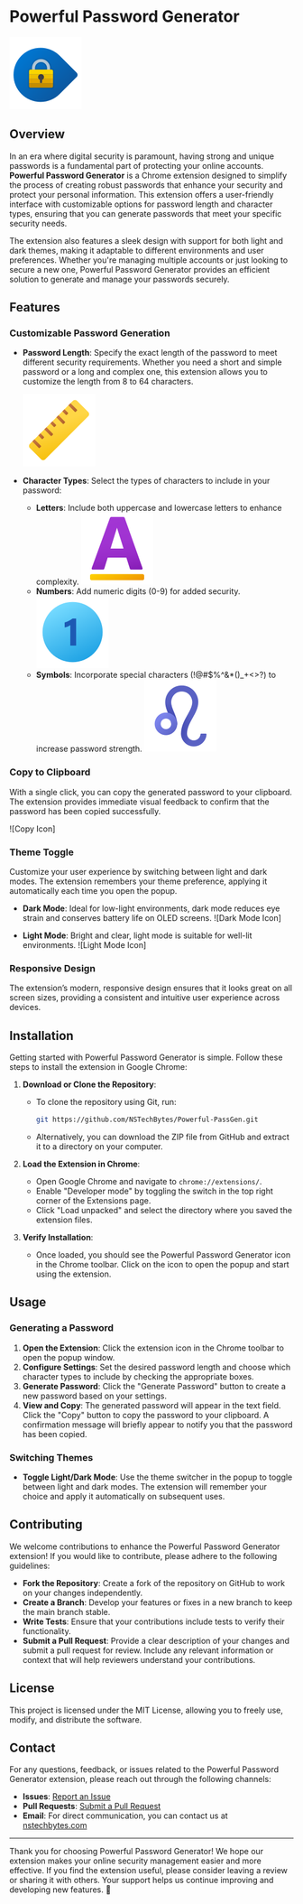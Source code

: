 # Powerful Password Generator

![Powerful Password Generator Icon](https://github.com/NSTechBytes/Projects-Templates/blob/main/Extensions/Powerful%20PassGen/icon128.png)

## Overview

In an era where digital security is paramount, having strong and unique passwords is a fundamental part of protecting your online accounts. **Powerful Password Generator** is a Chrome extension designed to simplify the process of creating robust passwords that enhance your security and protect your personal information. This extension offers a user-friendly interface with customizable options for password length and character types, ensuring that you can generate passwords that meet your specific security needs.

The extension also features a sleek design with support for both light and dark themes, making it adaptable to different environments and user preferences. Whether you're managing multiple accounts or just looking to secure a new one, Powerful Password Generator provides an efficient solution to generate and manage your passwords securely.

## Features

### Customizable Password Generation

- **Password Length**: Specify the exact length of the password to meet different security requirements. Whether you need a short and simple password or a long and complex one, this extension allows you to customize the length from 8 to 64 characters.
  
  ![Length Icon](https://github.com/NSTechBytes/Projects-Templates/blob/main/Extensions/Powerful%20PassGen/icons8_ruler_128px.png)

- **Character Types**: Select the types of characters to include in your password:
  - **Letters**: Include both uppercase and lowercase letters to enhance complexity. 
    ![Letters Icon](https://github.com/NSTechBytes/Projects-Templates/blob/main/Extensions/Powerful%20PassGen/icons8_text_color_128px.png)
  - **Numbers**: Add numeric digits (0-9) for added security.
    ![Numbers Icon](https://github.com/NSTechBytes/Projects-Templates/blob/main/Extensions/Powerful%20PassGen/icons8_1st_128px.png)
  - **Symbols**: Incorporate special characters (!@#$%^&*()_+<>?) to increase password strength.
    ![Symbols Icon](https://github.com/NSTechBytes/Projects-Templates/blob/main/Extensions/Powerful%20PassGen/icons8_leo_128px.png)

### Copy to Clipboard

With a single click, you can copy the generated password to your clipboard. The extension provides immediate visual feedback to confirm that the password has been copied successfully. 

![Copy Icon]

### Theme Toggle

Customize your user experience by switching between light and dark modes. The extension remembers your theme preference, applying it automatically each time you open the popup.

- **Dark Mode**: Ideal for low-light environments, dark mode reduces eye strain and conserves battery life on OLED screens.
  ![Dark Mode Icon]
  
- **Light Mode**: Bright and clear, light mode is suitable for well-lit environments.
  ![Light Mode Icon]

### Responsive Design

The extension’s modern, responsive design ensures that it looks great on all screen sizes, providing a consistent and intuitive user experience across devices.

## Installation

Getting started with Powerful Password Generator is simple. Follow these steps to install the extension in Google Chrome:

1. **Download or Clone the Repository**:
   - To clone the repository using Git, run:
     ```bash
     git https://github.com/NSTechBytes/Powerful-PassGen.git
     ```
   - Alternatively, you can download the ZIP file from GitHub and extract it to a directory on your computer.

2. **Load the Extension in Chrome**:
   - Open Google Chrome and navigate to `chrome://extensions/`.
   - Enable "Developer mode" by toggling the switch in the top right corner of the Extensions page.
   - Click "Load unpacked" and select the directory where you saved the extension files.

3. **Verify Installation**:
   - Once loaded, you should see the Powerful Password Generator icon in the Chrome toolbar. Click on the icon to open the popup and start using the extension.

## Usage

### Generating a Password

1. **Open the Extension**: Click the extension icon in the Chrome toolbar to open the popup window.
2. **Configure Settings**: Set the desired password length and choose which character types to include by checking the appropriate boxes.
3. **Generate Password**: Click the "Generate Password" button to create a new password based on your settings.
4. **View and Copy**: The generated password will appear in the text field. Click the "Copy" button to copy the password to your clipboard. A confirmation message will briefly appear to notify you that the password has been copied.

### Switching Themes

- **Toggle Light/Dark Mode**: Use the theme switcher in the popup to toggle between light and dark modes. The extension will remember your choice and apply it automatically on subsequent uses.

## Contributing

We welcome contributions to enhance the Powerful Password Generator extension! If you would like to contribute, please adhere to the following guidelines:

- **Fork the Repository**: Create a fork of the repository on GitHub to work on your changes independently.
- **Create a Branch**: Develop your features or fixes in a new branch to keep the main branch stable.
- **Write Tests**: Ensure that your contributions include tests to verify their functionality.
- **Submit a Pull Request**: Provide a clear description of your changes and submit a pull request for review. Include any relevant information or context that will help reviewers understand your contributions.



## License

This project is licensed under the MIT License, allowing you to freely use, modify, and distribute the software.

## Contact

For any questions, feedback, or issues related to the Powerful Password Generator extension, please reach out through the following channels:

- **Issues**: [Report an Issue](https://github.com/NSTechBytes/Powerful-PassGen)
- **Pull Requests**: [Submit a Pull Request](https://github.com/NSTechBytes/Powerful-PassGen/pulls)
- **Email**: For direct communication, you can contact us at [nstechbytes.com](nstechbytes.com) 

---

Thank you for choosing Powerful Password Generator! We hope our extension makes your online security management easier and more effective. If you find the extension useful, please consider leaving a review or sharing it with others. Your support helps us continue improving and developing new features. 🎉
